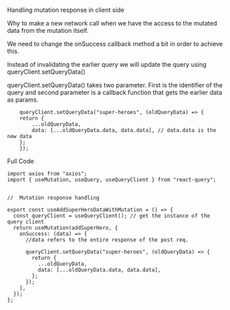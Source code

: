 Handling mutation response in client side

Why to make a new network call when we have the access to the mutated data from the mutation itself.

We need to change the onSuccess callback method a bit in order to achieve this.

Instead of invalidating the earlier query we will update the query using
queryClient.setQueryData()

queryClient.setQueryData() takes two parameter. First is the identifier of the query
and second parameter is a callback function that gets the earlier data as params.

```
    queryClient.setQueryData("super-heroes", (oldQueryData) => {
    return {
        ...oldQueryData,
        data: [...oldQueryData.data, data.data], // data.data is the new data
    };
    });

```

Full Code

```
import axios from "axios";
import { useMutation, useQuery, useQueryClient } from "react-query";


//  Mutation response handling

export const useAddSuperHeroDataWithMutation = () => {
  const queryClient = useQueryClient(); // get the instance of the query client
  return useMutation(addSuperHero, {
    onSuccess: (data) => {
      //data refers to the entire response of the post req.

      queryClient.setQueryData("super-heroes", (oldQueryData) => {
        return {
          ...oldQueryData,
          data: [...oldQueryData.data, data.data],
        };
      });
    },
  });
};

```
